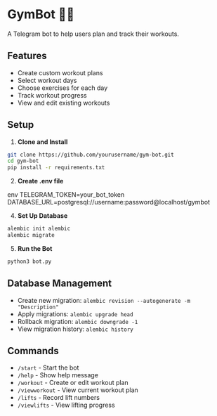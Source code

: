 # GymBot 🏋️‍♂️

A Telegram bot to help users plan and track their workouts.

## Features

- Create custom workout plans
- Select workout days
- Choose exercises for each day
- Track workout progress
- View and edit existing workouts

## Setup

1. **Clone and Install**

```bash
git clone https://github.com/yourusername/gym-bot.git
cd gym-bot
pip install -r requirements.txt
```

2. **Create .env file**

env
TELEGRAM_TOKEN=your_bot_token
DATABASE_URL=postgresql://username:password@localhost/gymbot

4. **Set Up Database**

```bash
alembic init alembic
alembic migrate
```

5. **Run the Bot**

```bash
python3 bot.py
```

## Database Management

- Create new migration: `alembic revision --autogenerate -m "Description"`
- Apply migrations: `alembic upgrade head`
- Rollback migration: `alembic downgrade -1`
- View migration history: `alembic history`

## Commands

- `/start` - Start the bot
- `/help` - Show help message
- `/workout` - Create or edit workout plan
- `/viewworkout` - View current workout plan
- `/lifts` - Record lift numbers
- `/viewlifts` - View lifting progress
